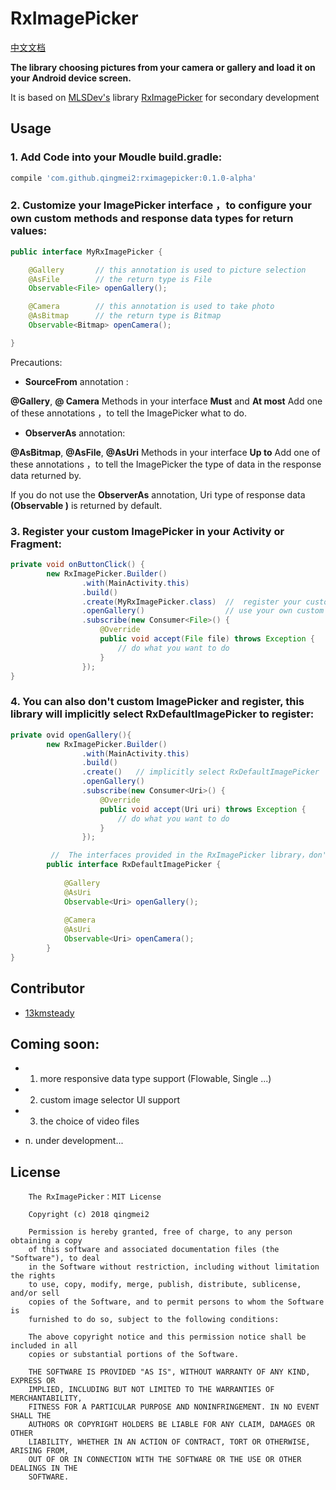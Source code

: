 # RxImagePicker

[中文文档](https://github.com/qingmei2/RxImagePicker/blob/master/README_ZH.md)

**The library choosing pictures from your camera or gallery and load it on your Android device screen.** 

It is based on [MLSDev's](https://github.com/MLSDev) library [RxImagePicker](https://github.com/MLSDev/RxImagePicker) for secondary development

## <h2 id="Usage">Usage</h2>

### 1. Add Code into your Moudle build.gradle:

```gradle
compile 'com.github.qingmei2:rximagepicker:0.1.0-alpha'
```
### 2. Customize your ImagePicker interface ，to configure your own custom methods and response data types for return values:

```java
public interface MyRxImagePicker {

    @Gallery       // this annotation is used to picture selection
    @AsFile        // the return type is File
    Observable<File> openGallery();

    @Camera        // this annotation is used to take photo
    @AsBitmap      // the return type is Bitmap
    Observable<Bitmap> openCamera();

}
```
Precautions:

* **SourceFrom** annotation :

**@Gallery**, **@ Camera** Methods in your interface **Must** and **At most** Add one of these annotations ，to tell the ImagePicker what to do.

* **ObserverAs** annotation:

**@AsBitmap**, **@AsFile**, **@AsUri** Methods in your interface **Up to** Add one of these annotations ，to tell the ImagePicker the type of data in the response data returned by.

If you do not use the **ObserverAs** annotation, Uri type of response data **(Observable <Uri>)** is returned by default.

### 3. Register your custom ImagePicker in your Activity or Fragment:

```java
private void onButtonClick() {
        new RxImagePicker.Builder()
                .with(MainActivity.this)       
                .build()
                .create(MyRxImagePicker.class)  //  register your custom imagePicker interface
                .openGallery()                  // use your own custom method 「take photo」or 「picture selection」
                .subscribe(new Consumer<File>() {
                    @Override
                    public void accept(File file) throws Exception {
                        // do what you want to do
                    }
                });
}
```
### 4. You can also don't custom ImagePicker and register, this library will implicitly select RxDefaultImagePicker to register:

```java
private ovid openGallery(){
        new RxImagePicker.Builder()
                .with(MainActivity.this)
                .build()
                .create()   // implicitly select RxDefaultImagePicker 
                .openGallery()
                .subscribe(new Consumer<Uri>() {
                    @Override
                    public void accept(Uri uri) throws Exception {
                        // do what you want to do 
                    }
                });

         //  The interfaces provided in the RxImagePicker library，don't need to customize
        public interface RxDefaultImagePicker {
        
            @Gallery
            @AsUri
            Observable<Uri> openGallery();
        
            @Camera
            @AsUri
            Observable<Uri> openCamera();
        }
}
```
## Contributor

* [13kmsteady](https://github.com/13kmsteady)

## Coming soon:

* 1. more responsive data type support (Flowable, Single ...)

* 2. custom image selector UI support

* 3. the choice of video files

* n.  under development...

License
-------

        The RxImagePicker：MIT License

        Copyright (c) 2018 qingmei2

        Permission is hereby granted, free of charge, to any person obtaining a copy
        of this software and associated documentation files (the "Software"), to deal
        in the Software without restriction, including without limitation the rights
        to use, copy, modify, merge, publish, distribute, sublicense, and/or sell
        copies of the Software, and to permit persons to whom the Software is
        furnished to do so, subject to the following conditions:
        
        The above copyright notice and this permission notice shall be included in all
        copies or substantial portions of the Software.
        
        THE SOFTWARE IS PROVIDED "AS IS", WITHOUT WARRANTY OF ANY KIND, EXPRESS OR
        IMPLIED, INCLUDING BUT NOT LIMITED TO THE WARRANTIES OF MERCHANTABILITY,
        FITNESS FOR A PARTICULAR PURPOSE AND NONINFRINGEMENT. IN NO EVENT SHALL THE
        AUTHORS OR COPYRIGHT HOLDERS BE LIABLE FOR ANY CLAIM, DAMAGES OR OTHER
        LIABILITY, WHETHER IN AN ACTION OF CONTRACT, TORT OR OTHERWISE, ARISING FROM,
        OUT OF OR IN CONNECTION WITH THE SOFTWARE OR THE USE OR OTHER DEALINGS IN THE
        SOFTWARE.
